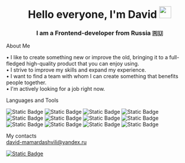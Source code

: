<h1 align="center">Hello everyone, I'm David</a> 
<img src="https://github.com/blackcater/blackcater/raw/main/images/Hi.gif" height="32"/></h1>
<h3 align="center">I am a Frontend-developer from Russia 🇷🇺</h3>

About Me  

• I like to create something new or improve the old, bringing it to a full-fledged high-quality product that you can enjoy using.  
• I strive to improve my skills and expand my experience.  
• I want to find a team with whom I can create something that benefits people together.  
• I'm actively looking for a job right now.

Languages and Tools  

<img alt="Static Badge" src="https://img.shields.io/badge/html-white?style=for-the-badge"> <img alt="Static Badge" src="https://img.shields.io/badge/css-white?style=for-the-badge"> <img alt="Static Badge" src="https://img.shields.io/badge/javascript-white?style=for-the-badge"> <img alt="Static Badge" src="https://img.shields.io/badge/typescript-white?style=for-the-badge"> <img alt="Static Badge" src="https://img.shields.io/badge/react-white?style=for-the-badge"> <img alt="Static Badge" src="https://img.shields.io/badge/webpack-white?style=for-the-badge"> <img alt="Static Badge" src="https://img.shields.io/badge/babel-white?style=for-the-badge"> <img alt="Static Badge" src="https://img.shields.io/badge/eslint-white?style=for-the-badge"> <img alt="Static Badge" src="https://img.shields.io/badge/prettier-white?style=for-the-badge"> <img alt="Static Badge" src="https://img.shields.io/badge/node.js-white?style=for-the-badge"> <img alt="Static Badge" src="https://img.shields.io/badge/figma-white?style=for-the-badge"> <img alt="Static Badge" src="https://img.shields.io/badge/git-white?style=for-the-badge">

My contacts  
david-mamardashvili@yandex.ru

<a href="https://t.me/Davchikm"><img alt="Static Badge" src="https://img.shields.io/badge/telegram-black?style=for-the-badge&logo=telegram"></a>
